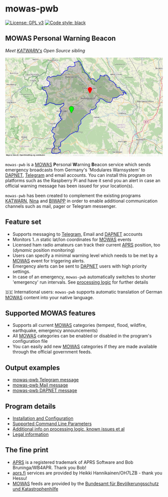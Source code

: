 # mowas-pwb

[![License: GPL v3](https://img.shields.io/badge/License-GPLv3-blue.svg)](https://www.gnu.org/licenses/gpl-3.0) [![Code style: black](https://img.shields.io/badge/code%20style-black-000000.svg)](https://github.com/psf/black)

## MOWAS Personal Warning Beacon

_Meet [KATWARN's](https://de.wikipedia.org/wiki/Katwarn) Open Source sibling_

![Demo](docs/img/map.jpg)

``mowas-pwb`` is a [MOWAS](https://de.wikipedia.org/wiki/MoWaS) <b>P</b>ersonal <b>W</b>arning <b>B</b>eacon service which sends emergency broadcasts from Germany's 'Modulares Warnsystem' to [DAPNET](https://www.hampager.de), [Telegram](https://www.telegram.org/) and email accounts. You can install this program on platforms such as the Raspberry Pi and have it send you an alert in case an official warning message has been issued for your location(s).

``mowas-pwb`` has been created to complement the existing programs [KATWARN](https://de.wikipedia.org/wiki/Katwarn), [Nina](https://de.wikipedia.org/wiki/NINA_(App)) and [BIWAPP](https://de.wikipedia.org/wiki/BIWAPP) in order to enable additional communication channels such as mail, pager or Telegram messenger.

## Feature set

- Supports messaging to [Telegram](https://www.telegram.org/), Email and [DAPNET](https://www.hampager.de) accounts
- Monitors 1..n static lat/lon coordinates for [MOWAS](https://de.wikipedia.org/wiki/MoWaS) events
- Licensed ham radio amateurs can track their current [APRS](http://www.aprs.org/) position, too (_dynamic_ position monitoring)
- Users can specify a minimal warning level which needs to be met by a [MOWAS](https://de.wikipedia.org/wiki/MoWaS) event for triggering alerts.
- Emergency alerts can be sent to [DAPNET](https://www.hampager.de) users with high priority settings.
- In case of an emergency, ``mowas-pwb`` automatically switches to shorter 'emergency' run intervals. See [processing logic](docs/ADDITIONAL_INFO.md) for further details

:de: International users: ``mowas-pwb`` supports automatic translation of German [MOWAS](https://de.wikipedia.org/wiki/MoWaS) content into your native language.

## Supported MOWAS features

- Supports all current [MOWAS](https://de.wikipedia.org/wiki/MoWaS) categories (tempest, flood, wildfire, earthquake, emergency announcements)
- All [MOWAS](https://de.wikipedia.org/wiki/MoWaS) categories can be enabled or disabled in the program's configuration file
- You can easily add new [MOWAS](https://de.wikipedia.org/wiki/MoWaS) categories if they are made available through the official government feeds.

## Output examples

- [mowas-pwb Telegram message](docs/img/telegram.jpg)
- [mowas-pwb Mail message](docs/img/mail.jpg)
- [mowas-pwb DAPNET message](docs/img/pager.jpg)

## Program details

- [Installation and Configuration](docs/INSTALLATION.md)
- [Supported Command Line Parameters](docs/COMMANDS.md)
- [Additional info on processing logic, known issues et al](docs/ADDITIONAL_INFO.md)
- [Legal information](docs/LEGAL.md)

## The fine print

- [APRS](http://www.aprs.org/) is a registered trademark of APRS Software and Bob Bruninga/WB4APR. Thank you Bob!
- [aprs.fi](http://www.aprs.fi/) services are provided by Heikki Hannikainen/OH7LZB - thank you Hessu!
- [MOWAS](https://de.wikipedia.org/wiki/MoWaS) feeds are provided by the [Bundesamt für Bevölkerungsschutz und Katastrophenhilfe](https://www.bbk.bund.de/)
